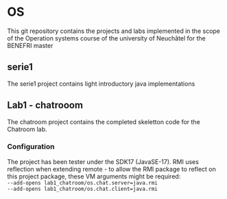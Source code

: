 # OS
This git repository contains the projects and labs implemented in the scope of the Operation systems course of the university of Neuchâtel for the BENEFRI master

## serie1
The serie1 project contains light introductory java implementations

## Lab1 - chatrooom
The chatroom project contains the completed skeletton code for the Chatroom lab.

### Configuration
The project has been tester under the SDK17 (JavaSE-17). RMI uses reflection when extending remote - to allow the RMI package to reflect on this project package, these VM arguments might be required:\
```--add-opens lab1_chatroom/os.chat.server=java.rmi```\
```--add-opens lab1_chatroom/os.chat.client=java.rmi```